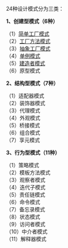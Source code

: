 24种设计模式分为三类：

**1、创建型模式（6种）**

（1）[简单工厂模式](./01、简单工厂模式.md)<br>
（2）[工厂方法模式](./02、工厂方法模式.md)<br>
（3）[抽象工厂模式](./03、抽象工厂模式.md)<br>
（4）[单例模式](./04、单例模式.md)<br>
（5）[建造者模式](./05、建造者模式.md)<br>
（6）原型模式<br>

**2、结构型模式（7种）**

（1）适配器模式<br>
（2）装饰器模式<br>
（3）代理模式<br>
（4）外观模式<br>
（5）桥接模式<br>
（6）组合模式<br>
（7）享元模式<br>

**3、行为型模式（11种）**

（1）策略模式<br>
（2）模板方法模式<br>
（3）观察者模式<br>
（4）迭代子模式<br>
（5）责任链模式<br>
（6）命令模式<br>
（7）备忘录模式<br>
（8）状态模式<br>
（9）访问者模式<br>
（10）中介者模式<br>
（11）解释器模式<br>